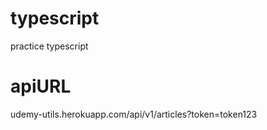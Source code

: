 # typescript

practice typescript

# apiURL

udemy-utils.herokuapp.com/api/v1/articles?token=token123
